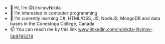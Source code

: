 - 👋 Hi, I’m @LitvinovNikita
- 👀 I’m interested in computer programming
- 🌱 I’m currently learning C#, HTML/CSS, JS, NodeJS, MongoDB and data bases in the Conestoga College, Canada
- 📫 You can reach me by this link www.linkedin.com/in/nikita-litvinov-5b9765218

<!---
LitvinovNikita/LitvinovNikita is a ✨ special ✨ repository because its `README.md` (this file) appears on your GitHub profile.
You can click the Preview link to take a look at your changes.
--->
